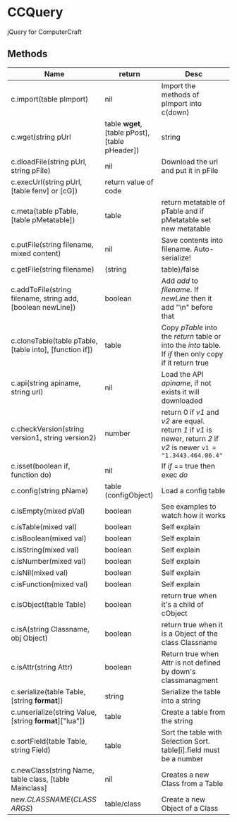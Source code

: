 # CCQuery
jQuery for ComputerCraft

## Methods
|Name|return|Desc|
|---|---|---|
|c.import(table pImport)|nil|Import the methods of pImport into c(down)|
|c.wget(string pUrl|table **wget**, [table pPost], [table pHeader])|string|Start a request to pUrl and return the contents|
|c.dloadFile(string pUrl, string pFile)|nil|Download the url and put it in pFile|
|c.execUrl(string pUrl, [table fenv] or [cG])|return value of code|
|c.meta(table pTable, [table pMetatable])|table|return metatable of pTable and if pMetatable set new metatable|
|c.putFile(string filename, mixed content)|nil|Save contents into filename. Auto-serialize!|
|c.getFile(string filename)|(string|table)/false|Get contents of filename. Auto-unserialize|
|c.addToFile(string filename, string add, [boolean newLine])|boolean|Add *add* to *filename*. If *newLine* then it add "\n" before that|
|c.cloneTable(table pTable, [table into], [function if])|table|Copy *pTable* into the *return* table or into the *into* table. If *if* then only copy if it return true|
|c.api(string apiname, string url)|nil|Load the API *apiname*, if not exists it will downloaded|
|c.checkVersion(string version1, string version2)|number|return 0 if *v1* and *v2* are equal. return *1* if *v1* is newer, return *2* if *v2* is newer `v1 = "1.3443.464.06.4"`|
|c.isset(boolean if, function do)|nil|If *if* == true then exec *do*|
|c.config(string pName)|table (configObject)|Load a config table|
|c.isEmpty(mixed pVal)|boolean|See examples to watch how it works|
|c.isTable(mixed val)|boolean|Self explain|
|c.isBoolean(mixed val)|boolean|Self explain|
|c.isString(mixed val)|boolean|Self explain|
|c.isNumber(mixed val)|boolean|Self explain|
|c.isNil(mixed val)|boolean|Self explain|
|c.isFunction(mixed val)|boolean|Self explain|
|c.isObject(table Table)|boolean|return true when it's a child of cObject|
|c.isA(string Classname, obj Object)|boolean|return true when it is a Object of the class Classname|
|c.isAttr(string Attr)|boolean|Return true when Attr is not defined by down's classmanagment|
|c.serialize(table Table, [string **format**])|string|Serialize the table into a string|
|c.unserialize(string Value, [string **format**]["lua"])|table|Create a table from the string|
|c.sortField(table Table, string Field)|table|Sort the table with Selection Sort. table[i].field must be a number|
|c.newClass(string Name, table class, [table Mainclass]|nil|Creates a new Class from a Table|
|new.*CLASSNAME*(*CLASS ARGS*)|table/class|Create a new Object of a Class|
